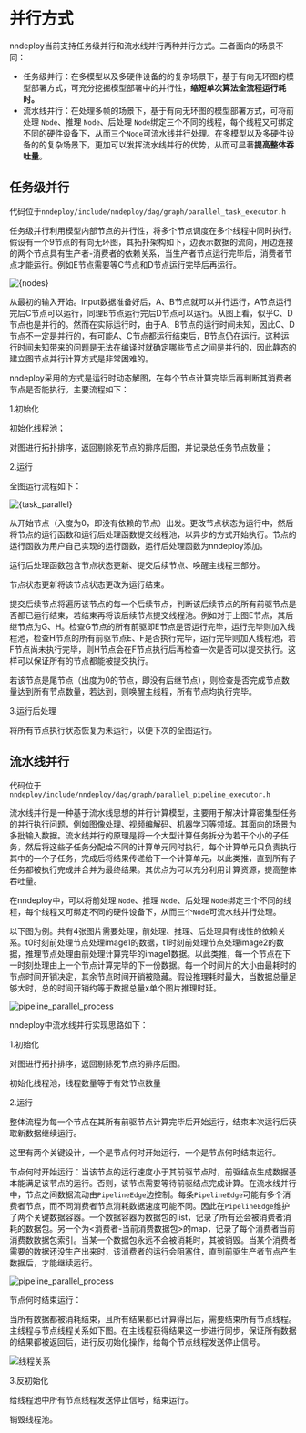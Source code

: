 # 并行方式

nndeploy当前支持任务级并行和流水线并行两种并行方式。二者面向的场景不同：

+   任务级并行：在多模型以及多硬件设备的的复杂场景下，基于有向无环图的模型部署方式，可充分挖掘模型部署中的并行性，**缩短单次算法全流程运行耗时。**
+   流水线并行：在处理多帧的场景下，基于有向无环图的模型部署方式，可将前处理 `Node`、推理 `Node`、后处理 `Node`绑定三个不同的线程，每个线程又可绑定不同的硬件设备下，从而三个`Node`可流水线并行处理。在多模型以及多硬件设备的的复杂场景下，更加可以发挥流水线并行的优势，从而可显著**提高整体吞吐量**。

## 任务级并行

代码位于`nndeploy/include/nndeploy/dag/graph/parallel_task_executor.h`

任务级并行利用模型内部节点的并行性，将多个节点调度在多个线程中同时执行。假设有一个9节点的有向无环图，其拓扑架构如下，边表示数据的流向，用边连接的两个节点具有生产者-消费者的依赖关系，当生产者节点运行完毕后，消费者节点才能运行。例如E节点需要等C节点和D节点运行完毕后再运行。

![{nodes}](../../image/architecture_guide/nodes.png)

从最初的输入开始。input数据准备好后，A、B节点就可以并行运行，A节点运行完后C节点可以运行，同理B节点运行完后D节点可以运行。从图上看，似乎C、D节点也是并行的。然而在实际运行时，由于A、B节点的运行时间未知，因此C、D节点不一定是并行的，有可能A、C节点都运行结束后，B节点仍在运行。这种运行时间未知带来的问题是无法在编译时就确定哪些节点之间是并行的，因此静态的建立图节点并行计算方式是非常困难的。

nndeploy采用的方式是运行时动态解图，在每个节点计算完毕后再判断其消费者节点是否能执行。主要流程如下：

1.初始化

初始化线程池；

对图进行拓扑排序，返回剔除死节点的排序后图，并记录总任务节点数量；

2.运行

全图运行流程如下：

![{task_parallel}](../../image/architecture_guide/task_parallel_process.png)

从开始节点（入度为0，即没有依赖的节点）出发。更改节点状态为运行中，然后将节点的运行函数和运行后处理函数提交线程池，以异步的方式开始执行。节点的运行函数为用户自己实现的运行函数，运行后处理函数为nndeploy添加。

运行后处理函数包含节点状态更新、提交后续节点、唤醒主线程三部分。

节点状态更新将该节点状态更改为运行结束。

提交后续节点将遍历该节点的每一个后续节点，判断该后续节点的所有前驱节点是否都已运行结束，若结束再将该后续节点提交线程池。例如对于上图E节点，其后继节点为G、H。检查G节点的所有前驱即E节点是否运行完毕，运行完毕则加入线程池，检查H节点的所有前驱节点E、F是否执行完毕，运行完毕则加入线程池，若F节点尚未执行完毕，则H节点会在F节点执行后再检查一次是否可以提交执行。这样可以保证所有的节点都能被提交执行。

若该节点是尾节点（出度为0的节点，即没有后继节点），则检查是否完成节点数量达到所有节点数量，若达到，则唤醒主线程，所有节点均执行完毕。

3.运行后处理

将所有节点执行状态恢复为未运行，以便下次的全图运行。



## 流水线并行

 代码位于`nndeploy/include/nndeploy/dag/graph/parallel_pipeline_executor.h`

流水线并行是一种基于流水线思想的并行计算模型，主要用于解决计算密集型任务的并行执行问题，例如图像处理、视频编解码、机器学习等领域。其面向的场景为多批输入数据。流水线并行的原理是将一个大型计算任务拆分为若干个小的子任务，然后将这些子任务分配给不同的计算单元同时执行，每个计算单元只负责执行其中的一个子任务，完成后将结果传递给下一个计算单元，以此类推，直到所有子任务都被执行完成并合并为最终结果。其优点为可以充分利用计算资源，提高整体吞吐量。

在nndeploy中，可以将前处理 `Node`、推理 `Node`、后处理 `Node`绑定三个不同的线程，每个线程又可绑定不同的硬件设备下，从而三个`Node`可流水线并行处理。

以下图为例。共有4张图片需要处理，前处理、推理、后处理具有线性的依赖关系。t0时刻前处理节点处理image1的数据，t1时刻前处理节点处理image2的数据，推理节点处理由前处理计算完毕的image1数据。以此类推，每一个节点在下一时刻处理由上一个节点计算完毕的下一份数据。每一个时间片的大小由最耗时的节点时间开销决定，其余节点时间开销被隐藏。假设推理耗时最大，当数据总量足够大时，总的时间开销约等于数据总量x单个图片推理时延。

![pipeline_parallel_process](../../image/architecture_guide/pipeline_parallel_process.png)

nndeploy中流水线并行实现思路如下：

1.初始化

对图进行拓扑排序，返回剔除死节点的排序后图。

初始化线程池，线程数量等于有效节点数量

2.运行

整体流程为每一个节点在其所有前驱节点计算完毕后开始运行，结束本次运行后获取新数据继续运行。

这里有两个关键设计，一个是节点何时开始运行，一个是节点何时结束运行。

节点何时开始运行：当该节点的运行速度小于其前驱节点时，前驱结点生成数据基本能满足该节点的运行。否则，该节点需要等待前驱结点完成计算。在流水线并行中，节点之间数据流动由`PipelineEdge`边控制。每条`PipelineEdge`可能有多个消费者节点，而不同消费者节点消耗数据速度可能不同。因此在`PipelineEdge`维护了两个关键数据容器。一个数据容器为数据包的list，记录了所有还会被消费者消耗的数据包。另一个为<消费者-当前消费数据包>的map，记录了每个消费者当前消费数数据包索引。当某一个数据包永远不会被消耗时，其被销毁。当某个消费者需要的数据还没生产出来时，该消费者的运行会阻塞住，直到前驱生产者节点产生数据后，才能继续运行。

![pipeline_parallel_process](../../image/architecture_guide/pipeline_edge.png)

节点何时结束运行：

当所有数据都被消耗结束，且所有结果都已计算得出后，需要结束所有节点线程。主线程与节点线程关系如下图。在主线程获得结果这一步进行同步，保证所有数据的结果都被返回后，进行反初始化操作，给每个节点线程发送停止信号。

![线程关系](../../image/architecture_guide/pipeline_thread.png)

3.反初始化

给线程池中所有节点线程发送停止信号，结束运行。

销毁线程池。